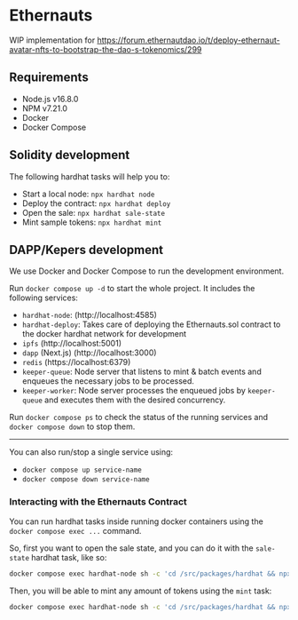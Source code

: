 # Ethernauts

WIP implementation for https://forum.ethernautdao.io/t/deploy-ethernaut-avatar-nfts-to-bootstrap-the-dao-s-tokenomics/299

## Requirements

- Node.js v16.8.0
- NPM v7.21.0
- Docker
- Docker Compose

## Solidity development

The following hardhat tasks will help you to:

- Start a local node: `npx hardhat node`
- Deploy the contract: `npx hardhat deploy`
- Open the sale: `npx hardhat sale-state`
- Mint sample tokens: `npx hardhat mint`

## DAPP/Kepers development

We use Docker and Docker Compose to run the development environment.

Run `docker compose up -d` to start the whole project. It includes the following services:

- `hardhat-node`: (http://localhost:4585)
- `hardhat-deploy`: Takes care of deploying the Ethernauts.sol contract to the docker hardhat network for development
- `ipfs` (http://localhost:5001)
- `dapp` (Next.js) (http://localhost:3000)
- `redis` (https://localhost:6379)
- `keeper-queue`: Node server that listens to mint & batch events and enqueues the necessary jobs to be processed.
- `keeper-worker`: Node server processes the enqueued jobs by `keeper-queue` and executes them with the desired concurrency.

Run `docker compose ps` to check the status of the running services and `docker compose down` to stop them.

---

You can also run/stop a single service using:

- `docker compose up service-name`
- `docker compose down service-name`

### Interacting with the Ethernauts Contract

You can run hardhat tasks inside running docker containers using the `docker compose exec ...` command.

So, first you want to open the sale state, and you can do it with the `sale-state` hardhat task, like so:

```bash
docker compose exec hardhat-node sh -c 'cd /src/packages/hardhat && npx hardhat --network docker sale-state'
```

Then, you will be able to mint any amount of tokens using the `mint` task:

```bash
docker compose exec hardhat-node sh -c 'cd /src/packages/hardhat && npx hardhat --network docker mint'
```
